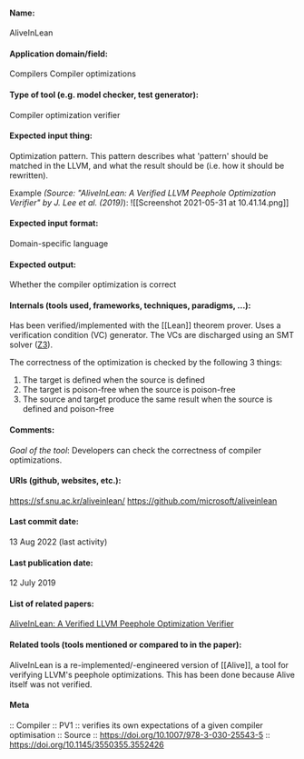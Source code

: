#### Name:
AliveInLean

#### Application domain/field:
Compilers
Compiler optimizations

#### Type of tool (e.g. model checker, test generator):
Compiler optimization verifier

#### Expected input thing:
Optimization pattern. This pattern describes what 'pattern' should be matched in the LLVM, and what the result should be (i.e. how it should be rewritten).

Example *(Source: "AliveInLean: A Verified LLVM Peephole Optimization Verifier" by J. Lee et al. (2019)*):
![[Screenshot 2021-05-31 at 10.41.14.png]]

#### Expected input format:
Domain-specific language

#### Expected output:
Whether the compiler optimization is correct

#### Internals (tools used, frameworks, techniques, paradigms, ...):
Has been verified/implemented with the [[Lean]] theorem prover.
Uses a verification condition (VC) generator. The VCs are discharged using an SMT solver ([Z3](Solvers/SMT/Z3.md)).

The correctness of the optimization is checked by the following 3 things:
1. The target is defined when the source is defined
2. The target is poison-free when the source is poison-free
3. The source and target produce the same result when the source is defined and poison-free

#### Comments:
*Goal of the tool*: Developers can check the correctness of compiler optimizations.

#### URIs (github, websites, etc.):
https://sf.snu.ac.kr/aliveinlean/
https://github.com/microsoft/aliveinlean

#### Last commit date:
13 Aug 2022 (last activity)

#### Last publication date:
12 July 2019

#### List of related papers:
[AliveInLean: A Verified LLVM Peephole Optimization Verifier](https://doi.org/10.1007/978-3-030-25543-5_25)

#### Related tools (tools mentioned or compared to in the paper):
AliveInLean is a re-implemented/-engineered version of [[Alive]], a tool for verifying LLVM's peephole optimizations. This has been done because Alive itself was not verified.

#### Meta
:: Compiler
:: PV1 :: verifies its own expectations of a given compiler optimisation
:: Source :: https://doi.org/10.1007/978-3-030-25543-5 :: https://doi.org/10.1145/3550355.3552426
